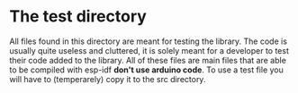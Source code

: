 # The test directory
All files found in this directory are meant for testing the library. The code is usually quite useless and cluttered, it is solely meant for a developer to test their code added to the library. All of these files are main files that are able to be compiled with esp-idf **don't use arduino code**.
To use a test file you will have to (temperarely) copy it to the src directory.